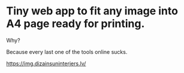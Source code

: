 # Tiny web app to fit any image into A4 page ready for printing.

Why? 

Because every last one of the tools online sucks. 

https://img.dizainsuninterjers.lv/

